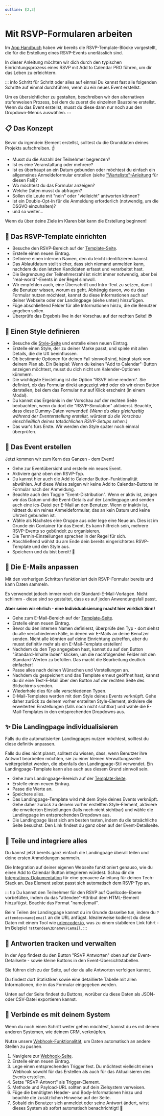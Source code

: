 ```yaml
---
outline: [2,3]
---
```


# Mit RSVP-Formularen arbeiten

Im [App Handbuch](/de/application-manual/styles-and-templates.html#rsvp) haben wir bereits die RSVP-Template-Blöcke vorgestellt, die für die Erstellung eines RSVP-Events unerlässlich sind.

In dieser Anleitung möchten wir dich durch den typischen Einrichtungsprozess eines RSVP mit Add to Calendar PRO führen, um dir das Leben zu erleichtern.

::: info Schritt für Schritt oder alles auf einmal
Du kannst fast alle folgenden Schritte auf einmal durchführen, wenn du ein neues Event erstellst.

Um es übersichtlicher zu gestalten, beschreiben wir den alternativen stufenweisen Prozess, bei dem du zuerst die einzelnen Bausteine erstellst. Wenn du das Event erstellst, musst du diese dann nur noch aus den Dropdown-Menüs auswählen.
:::

## 📋 Das Konzept

Bevor du irgendein Element erstellst, solltest du die Grunddaten deines Projekts aufschreiben. ☝️

* Musst du die Anzahl der Teilnehmer begrenzen?
* Ist es eine Veranstaltung oder mehrere?
* Ist es überhaupt an ein Datum gebunden oder möchtest du einfach ein allgemeines Anmeldeformular erstellen (siehe ["Warteliste"-Anleitung](/de/recipes/waitlist.html) für diesen Fall)?
* Wo möchtest du das Formular anzeigen?
* Welche Daten musst du abfragen?
* Sollen die Leute mit "nein" oder "vielleicht" antworten können?
* Ist ein Double-Opt-In für die Anmeldung erforderlich (notwendig, um die DSGVO einzuhalten)?
* und so weiter...

Wenn du über deine Ziele im Klaren bist kann die Erstellung beginnen!

## 🧱 Das RSVP-Template einrichten

* Besuche den RSVP-Bereich auf der [Template-Seite](https://app.add-to-calendar-pro.com/de/templates#rsvp).
* Erstelle einen neuen Eintrag.
* Definiere einen internen Namen, den du leicht identifizieren kannst.
* Das Ablaufdatum stellt sicher, dass sich niemand anmelden kann, nachdem du den letzten Kandidaten erfasst und verarbeitet hast.
* Die Begrenzung der Teilnehmerzahl ist nicht immer notwendig, aber bei "real-world"-Events in der Regel sinnvoll.
* Wir empfehlen auch, eine Überschrift und Intro-Text zu setzen, damit die Benutzer wissen, worum es geht. Abhängig davon, wo du das Formular nutzen möchtest, kannst du diese Informationen auch auf deiner Webseite oder der Landingpage (siehe unten) hinzufügen.
* Füge abschließend Felder für alle Informationen hinzu, die die Benutzer angeben sollen.
* Überprüfe das Ergebnis live in der Vorschau auf der rechten Seite! 😍

## 🎨 Einen Style definieren

* Besuche die [Style-Seite](https://app.add-to-calendar-pro.com/de/styles) und erstelle einen neuen Eintrag.
* Erstelle einen Style, der zu deiner Marke passt, und spiele mit allen Details, die die UX beeinflussen.
* Ob bestimmte Optionen für deinen Fall sinnvoll sind, hängt stark von deinem Plan ab. Ein Beispiel: Wenn du keinen "Add to Calendar"-Button anzeigen möchtest, musst du dich nicht um Kalender-Optionen kümmern.
* Die wichtigste Einstellung ist die Option "RSVP inline rendern". Sie definiert, ob das Formular direkt angezeigt wird oder ob wir einen Button darstellen, bei dem das Formular nur auf Klick erscheint (in einem Modal).
* Du kannst das Ergebnis in der Vorschau auf der rechten Seite beobachten, wenn du dort die "RSVP-Simulation" aktivierst. Beachte, dass diese Dummy-Daten verwendet! *(Wenn du alles gleichzeitig während der Eventerstellung erstellst, würdest du die Vorschau einschließlich deines tatsächlichen RSVP-Setups sehen.)*
* Das war's fürs Erste. Wir werden den Style später noch einmal überprüfen.

## 📅 Das Event erstellen

Jetzt kommen wir zum Kern des Ganzen - dem Event!

* Gehe zur Eventübersicht und erstelle ein neues Event.
* Aktiviere ganz oben den RSVP-Typ.
* Du kannst hier auch die Add to Calendar Button-Funktionalität abwählen. Auf diese Weise zeigen wir keine Add to Calendar-Buttons im Formular nach der Anmeldung.
* Beachte auch den Toggle "Event-Distribution". Wenn er aktiv ist, zeigen wir das Datum und die Event-Details auf der Landingpage und senden auch eine ics-Datei per E-Mail an den Benutzer. Wenn er inaktiv ist, hättest du ein reines Anmeldeformular, das an kein Datum und keine Uhrzeit gebunden ist.
* Wähle als Nächstes eine Gruppe aus oder lege eine Neue an. Dies ist im Grunde ein Container für das Event. Es kann hilfreich sein, mehrere RSVP-Events so gebündelt zu organisieren.
* Die Termin-Einstellungen sprechen in der Regel für sich.
* Abschließend wählst du am Ende dein bereits eingerichtetes RSVP-Template und den Style aus.
* Speichern und du bist bereit! 🚀

## 📧 Die E-Mails anpassen

Mit den vorherigen Schritten funktioniert dein RSVP-Formular bereits und kann Daten sammeln.

Es verwendet jedoch immer noch die Standard-E-Mail-Vorlagen. Nicht schlimm - diese sind so gestaltet, dass es auf jeden Anwendungsfall passt.

**Aber seien wir ehrlich - eine Individualisierung macht hier wirklich Sinn!**

* Gehe zum E-Mail-Bereich auf der [Template-Seite](https://app.add-to-calendar-pro.com/de/templates#email).
* Erstelle einen neuen Eintrag.
* Bevor du den internen Namen definierst, überprüfe den Typ - dort siehst du alle verschiedenen Fälle, in denen wir E-Mails an deine Benutzer senden. Nicht alle könnten auf deine Einrichtung zutreffen, aber du musst definitiv mehr als ein E-Mail-Template erstellen!
* Nachdem du den Typ angegeben hast, kannst du auf den Button "Standard-Inhalte laden" klicken, um die nachfolgenden Felder mit den Standard-Werten zu befüllen. Das macht die Bearbeitung deutlich einfacher!
* Passe alles nach deinen Wünschen und Vorstellungen an.
* Nachdem du gespeichert und das Template erneut geöffnet hast, kannst du dir eine Test-E-Mail über den Button auf der rechten Seite des Bildschirms senden.
* Wiederhole dies für alle verschiedenen Typen.
* E-Mail-Templates werden mit dem Style deines Events verknüpft. Gehe daher zurück zu deinem vorher erstellten Style-Element, aktiviere die erweiterten Einstellungen (falls noch nicht sichtbar) und wähle die E-Mail-Templates in den entsprechenden Dropdowns aus.

## ✨ Die Landingpage individualisieren

Falls du die automatisierten Landingpages nutzen möchtest, solltest du diese definitiv anpassen.

Falls du dies nicht planst, solltest du wissen, dass, wenn Benutzer ihre Antwort bearbeiten möchten, sie zu einer kleinen Verwaltungsseite weitergeleitet werden, die ebenfalls den Landingpage-Stil verwendet. Ein Landingpage-Template kann also auch aus diesem Grund sinnvoll sein.

* Gehe zum Landingpage-Bereich auf der [Template-Seite](https://app.add-to-calendar-pro.com/de/templates#landingpage).
* Erstelle einen neuen Eintrag.
* Passe die Werte an.
* Speichere alles.
* Das Landingpage-Template wird mit dem Style deines Events verknüpft. Gehe daher zurück zu deinem vorher erstellten Style-Element, aktiviere die erweiterten Einstellungen (falls noch nicht sichtbar) und wähle die Landingpage im entsprechenden Dropdown aus.
* Die Landingpage lässt sich am besten testen, indem du die tatsächliche Seite besuchst. Den Link findest du ganz oben auf der Event-Detailseite.

## 📣 Teile und integriere alles

Du kannst jetzt bereits ganz einfach die Landingpage überall teilen und deine ersten Anmeldungen sammeln.

Die Integration auf deiner eigenen Webseite funktioniert genauso, wie du einen Add to Calendar Button integrieren würdest. Schau dir die [Integrations-Dokumentation](/de/integration.html) für eine genauere Anleitung für deinen Tech-Stack an. Das Element selbst passt sich automatisch dem RSVP-Typ an.

::: tip
Du kannst den Teilnehmer für den RSVP auf Quellcode-Ebene vorbefüllen, indem du das "attendee"-Attribut dem HTML-Element hinzufügst. Beachte das Format "name|email".

Beim Teilen der Landingpage kannst du im Grunde dasselbe tun, indem du `?attendee=name|email` an die URL anfügst. Idealerweise kodierst du diese Daten mit einem Tool wie [urlencoder.io](https://www.urlencoder.io/), was zu einem stabileren Link führt - im Beispiel `?attendee%3Dname%7Cemail`.
:::

## 🔎 Antworten tracken und verwalten

In der App findest du den Button "RSVP Antworten" oben auf der Event-Detailseite - sowie kleine Buttons in den Event-Übersichtstabellen.

Sie führen dich zu der Seite, auf der du alle Antworten verfolgen kannst.

Du findest dort Statistiken sowie eine detaillierte Tabelle mit allen Informationen, die in das Formular eingegeben werden.

Unten auf der Seite findest du Buttons, worüber du diese Daten als JSON- oder CSV-Datei exportieren kannst.

## 🔗 Verbinde es mit deinem System

Wenn du noch einen Schritt weiter gehen möchtest, kannst du es mit deinen anderen Systemen, wie deinem CRM, verknüpfen.

Nutze unsere [Webhook-Funktionalität](/de/automation-integration/webhooks.html), um Daten automatisch an andere Stellen zu pushen.

1. Navigiere zur [Webhook-Seite](https://app.add-to-calendar-pro.com/de/webhooks).
2. Erstelle einen neuen Eintrag.
3. Lege einen entsprechenden Trigger fest. Du möchtest vielleicht einen Webhook sowohl für das Erstellen als auch für das Aktualisieren des Events erstellen.
4. Setze "RSVP-Antwort" als Trigger-Element.
5. Methode und Payload-URL sollten auf dein Zielsystem verweisen.
6. Füge die benötigten Header- und Body-Informationen hinzu und beachte die zusätzlichen Hinweise auf der Seite.
7. Sobald ein Benutzer sich anmeldet oder seine Antwort ändert, wirst dieses System ab sofort automatisch benachrichtigt! 💪
